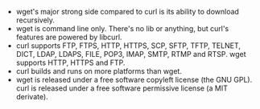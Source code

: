 * wget's major strong side compared to curl is its ability to download recursively.
* wget is command line only. There's no lib or anything, but curl's features are powered by libcurl.
* curl supports FTP, FTPS, HTTP, HTTPS, SCP, SFTP, TFTP, TELNET, DICT, LDAP, LDAPS, FILE, POP3, IMAP, SMTP, RTMP and RTSP. wget supports HTTP, HTTPS and FTP.
* curl builds and runs on more platforms than wget.
* wget is released under a free software copyleft license (the GNU GPL). curl is released under a free software permissive license (a MIT derivate).
